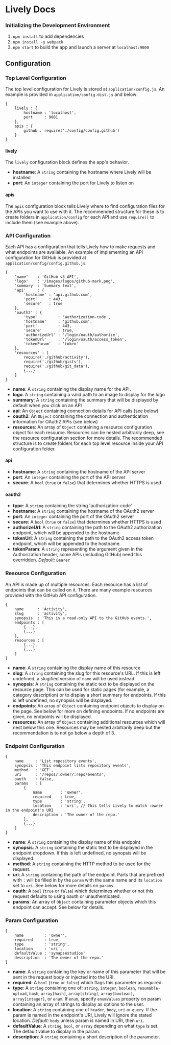 # Lively Docs

### Initializing the Development Environment

1. `npm install` to add dependencies
1. `npm install -g webpack`
1. `npm start` to build the app and launch a server at `localhost:9000`

## Configuration

### Top Level Configuration

The top level configuration for Lively is stored at `application/config.js`. An example is provided in `application/config.dist.js` and below:
```
{
    lively : {
        hostname : 'localhost',
        port     : 9001
    },
    apis : {
        github : require('./config/config.github')
    }
}
```

#### lively

The `lively` configuration block defines the app's behavior.

- **hostname**: A `string` containing the hostname where Lively will be installed
- **port**: An `integer` containing the port for Lively to listen on

#### apis

The `apis` configuration block tells Lively where to find configuration files for the APIs you want to use with it. The recommended structure for these is to create folders in `application/config` for each API and use `require()` to include them (see example above).

### API Configuration

Each API has a configuration that tells Lively how to make requests and what endpoints are available. An example of implementing an API configuration for GitHub is provided at `application/config/config.github.js`.

```
{
    'name'    : 'GitHub v3 API',
    'logo'    : '/images/logos/github-mark.png',
    'summary' : 'Summary text',
    'api'     : {
        'hostname' : 'api.github.com',
        'port'     : 443,
        'secure'   : true
    },
    'oauth2' : {
        'type'         : 'authorization-code',
        'hostname'     : 'github.com',
        'port'         : 443,
        'secure'       : true,
        'authorizeUrl' : '/login/oauth/authorize',
        'tokenUrl'     : '/login/oauth/access_token',
        'tokenParam'   : 'token'
    },
    'resources' : [
        require('./github/activity'),
        require('./github/gists'),
        require('./github/git_data'),
        {...}
    ]
}
```

- **name**: A `string` containing the display name for the API.
- **logo**: A `string` containing a valid path to an image to display for the logo
- **summary**: A `string` containing the summary that will be displayed by default when you click on an API
- **api**: An `Object` containing connection details for API calls (see below)
- **oauth2**: An `Object` containing the connection and authentication  information for OAuth2 APIs (see below)
- **resources**: An array of `Object` containing a resource configuration object for each resource. Resources can be nested arbitrarily deep, see the resource configuration section for more details. The recommended structure is to create folders for each top level resource inside your API configuration folder.

#### api

- **hostname**: A `string` containing the hostname of the API server
- **port**: An `integer` containing the port of the API server
- **secure**: A `bool` (`true` or `false`) that determines whether HTTPS is used

#### oauth2

- **type**: A `string` containing the string 'authorization-code'
- **hostname**: A `string` containing the hostname of the OAuth2 server
- **port**: An `integer` containing the port of the OAuth2 server
- **secure**: A `bool` (`true` or `false`) that determines whether HTTPS is used
- **authorizeUrl**: A `string` containing the path to the OAuth2 authorization endpoint, which will be appended to the hostname
- **tokenUrl**: A `string` containing the path to the OAuth2 access token endpoint, which will be appended to the hostname.
- **tokenParam**: A `string` representing the argument given in the Authorization header, some APIs (including GitHub) need this overridden. *Default:* `Bearer`

### Resource Configuration

An API is made up of multiple resources. Each resource has a list of endpoints that can be called on it. There are many example resources provided with the GitHub API configuration.

```
{
    name      : 'Activity',
    slug      : 'activity',
    synopsis  : 'This is a read-only API to the GitHub events.',
    endpoints : [
        {...},
        {...}
    ],
    resources : [
        {...},
        {...}
    ]
}
```

- **name**: A `string` containing the display name of this resource
- **slug**: A `string` containing the slug for this resource's URL. If this is left undefined, a slugified version of `name` will be used instead.
- **synopsis**: A `string` containing the static text to be displayed on the resource page. This can be used for static pages (for example, a category description) or to display a short summary for endpoints. If this is left undefined, no synopsis will be displayed.
- **endpoints**: An array of `Object` containing endpoint objects to display on the page. See below for more on defining endpoints. If no endpoints are given, no endpoints will be displayed.
- **resources**: An array of `Object` containing additional resources which will nest below this one. Resources may be nested arbitrarily deep but the recommendation is to not go below a depth of 3.

### Endpoint Configuration

```
{
    name     : 'List repository events',
    synopsis : 'This endpoint lists repository events',
    method   : 'GET',
    uri      : '/repos/:owner/:repo/events',
    oauth    : false,
    params   : [
        {
            name        : 'owner',
            required    : true,
            type        : 'string',
            location    : 'uri', // This tells Lively to match :owner in the endpoint's URI
            description : 'The owner of the repo.'
        },
        {...}
    ]
}
```

- **name**: A `string` containing the display name of this endpoint
- **synopsis**: A `string` containing the static text to be displayed in the endpoint dropdown. If this is left undefined, no synopsis will be displayed.
- **method**: A `string` containing the HTTP method to be used for the request.
- **uri**: A `string` containing the path of the endpoint. Parts that are prefixed with `:` will be filled in by the `param` with the same name and its `location` set to `uri`. See below for more details on `params`.
- **oauth**: A `bool` (`true` or `false`) which determines whether or not this request defaults to using oauth or unauthenticated.
- **params**: An array of `Object` containing parameter objects which this endpoint can accept. See below for details.

### Param Configuration

```
{
    name         : 'owner',
    required     : true,
    type         : 'string',
    location     : 'uri',
    defaultValue : 'synapsestudios'
    description  : 'The owner of the repo.'
}
```

- **name**: A `string` containing the key or name of this parameter that will be sent in the request body or injected into the URI.
- **required**: A `bool` (`true` or `false`) which flags this parameter as required.
- **type**: A `string` containing one of: `string`, `integer`, `boolean`, `resumable-upload`, `hash`, `array[hash]`, `array[string]`, `array[boolean]`, `array[integer]`, or `enum`. If `enum`, specify `enumValues` property on param containing an array of strings to display as options to the user.
- **location**: A `string` containing one of `header`, `body`, `uri` or `query`. If the param is named in the endpoint's URI, Lively will ignore the stated location. *Default:* `body` unless param is named in URI, then `uri`.
- **defaultValue**: A `string`, `bool`, or `array` depending on what `type` is set. The default value to display in the param.
- **description**: A `string` containing a short description of the parameter.
